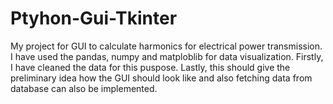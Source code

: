 # Ptyhon-Gui-Tkinter

My project for GUI to calculate harmonics for electrical power transmission. I have used the pandas, numpy and matploblib for data visualization. Firstly, I have cleaned 
the data for this puspose. Lastly, this should give the preliminary idea how the GUI should look like and also fetching data from database can also be implemented. 
